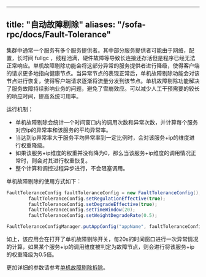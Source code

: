 
---
title: "自动故障剔除"
aliases: "/sofa-rpc/docs/Fault-Tolerance"
---



集群中通常一个服务有多个服务提供者。其中部分服务提供者可能由于网络，配置，长时间 fullgc ，线程池满，硬件故障等导致长连接还存活但是程序已经无法正常响应。单机故障剔除功能会将这部分异常的服务提供者进行降级，使得客户端的请求更多地指向健康节点。当异常节点的表现正常后，单机故障剔除功能会对该节点进行恢复，使得客户端请求逐渐将流量分发到该节点。单机故障剔除功能解决了服务故障持续影响业务的问题，避免了雪崩效应。可以减少人工干预需要的较长的响应时间，提高系统可用率。

运行机制：

* 单机故障剔除会统计一个时间窗口内的调用次数和异常次数，并计算每个服务对应ip的异常率和该服务的平均异常率。
* 当达到ip异常率大于服务平均异常率到一定比例时，会对该服务+ip的维度进行权重降级。
* 如果该服务+ip维度的权重并没有降为0，那么当该服务+ip维度的调用情况正常时，则会对其进行权重恢复。
* 整个计算和调控过程异步进行，不会阻塞调用。

单机故障剔除的使用方式如下：
```java
FaultToleranceConfig faultToleranceConfig = new FaultToleranceConfig();
        faultToleranceConfig.setRegulationEffective(true);
        faultToleranceConfig.setDegradeEffective(true);
        faultToleranceConfig.setTimeWindow(20);
        faultToleranceConfig.setWeightDegradeRate(0.5);

FaultToleranceConfigManager.putAppConfig("appName", faultToleranceConfig);
```
如上，该应用会在打开了单机故障剔除开关，每20s的时间窗口进行一次异常情况的计算，如果某个服务+ip的调用维度被判定为故障节点，则会进行将该服务+ip的权重降级为0.5倍。

更加详细的参数请参考[单机故障剔除拆除](../configuration-fault-tolerance)。
